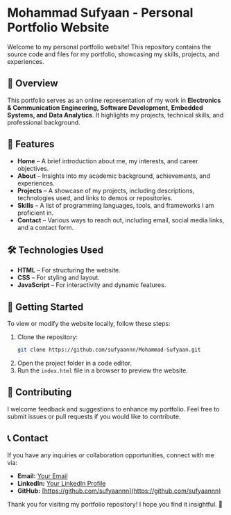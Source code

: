 # **Mohammad Sufyaan - Personal Portfolio Website**

Welcome to my personal portfolio website! This repository contains the source code and files for my portfolio, showcasing my skills, projects, and experiences.

## 🚀 **Overview**

This portfolio serves as an online representation of my work in **Electronics & Communication Engineering, Software Development, Embedded Systems, and Data Analytics**. It highlights my projects, technical skills, and professional background.

## 🎯 **Features**

- **Home** – A brief introduction about me, my interests, and career objectives.
- **About** – Insights into my academic background, achievements, and experiences.
- **Projects** – A showcase of my projects, including descriptions, technologies used, and links to demos or repositories.
- **Skills** – A list of programming languages, tools, and frameworks I am proficient in.
- **Contact** – Various ways to reach out, including email, social media links, and a contact form.

## 🛠️ **Technologies Used**

- **HTML** – For structuring the website.
- **CSS** – For styling and layout.
- **JavaScript** – For interactivity and dynamic features.

## 📂 **Getting Started**

To view or modify the website locally, follow these steps:

1. Clone the repository:
   ```sh
   git clone https://github.com/sufyaannn/Mohammad-Sufyaan.git
   ```  
2. Open the project folder in a code editor.
3. Run the `index.html` file in a browser to preview the website.

## 🤝 **Contributing**

I welcome feedback and suggestions to enhance my portfolio. Feel free to submit issues or pull requests if you would like to contribute.

## 📞 **Contact**

If you have any inquiries or collaboration opportunities, connect with me via:

- **Email:** [Your Email](sufyaanmd182@gmail.com)
- **LinkedIn:** [Your LinkedIn Profile](https://www.linkedin.com/in/mohammad-sufyaan)
- **GitHub:** [https://github.com/sufyaannn](https://github.com/sufyaannn)

Thank you for visiting my portfolio repository! I hope you find it insightful. 🚀
